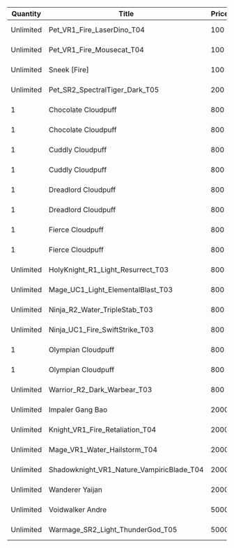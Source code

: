 | Quantity | Title | Price | Currency |  Requirement |
| -------- | ----- | ----- | -------- |  ----------- |
| Unlimited | Pet_VR1_Fire_LaserDino_T04 | 100 | Cloudpuff Cookies |  |
| Unlimited | Pet_VR1_Fire_Mousecat_T04 | 100 | Cloudpuff Cookies |  |
| Unlimited | Sneek [Fire] | 100 | Cloudpuff Cookies |  |
| Unlimited | Pet_SR2_SpectralTiger_Dark_T05 | 200 | Cloudpuff Cookies |  |
| 1 | Chocolate Cloudpuff | 800 | Cloudpuff Cookies |  |
| 1 | Chocolate Cloudpuff | 800 | Cloudpuff Cookies |  |
| 1 | Cuddly Cloudpuff | 800 | Cloudpuff Cookies |  |
| 1 | Cuddly Cloudpuff | 800 | Cloudpuff Cookies |  |
| 1 | Dreadlord Cloudpuff | 800 | Cloudpuff Cookies |  |
| 1 | Dreadlord Cloudpuff | 800 | Cloudpuff Cookies |  |
| 1 | Fierce Cloudpuff | 800 | Cloudpuff Cookies |  |
| 1 | Fierce Cloudpuff | 800 | Cloudpuff Cookies |  |
| Unlimited | HolyKnight_R1_Light_Resurrect_T03 | 800 | Magic Tickets |  |
| Unlimited | Mage_UC1_Light_ElementalBlast_T03 | 800 | Magic Tickets |  |
| Unlimited | Ninja_R2_Water_TripleStab_T03 | 800 | Magic Tickets |  |
| Unlimited | Ninja_UC1_Fire_SwiftStrike_T03 | 800 | Magic Tickets |  |
| 1 | Olympian Cloudpuff | 800 | Cloudpuff Cookies |  |
| 1 | Olympian Cloudpuff | 800 | Cloudpuff Cookies |  |
| Unlimited | Warrior_R2_Dark_Warbear_T03 | 800 | Magic Tickets |  |
| Unlimited | Impaler Gang Bao | 2000 | Magic Tickets |  |
| Unlimited | Knight_VR1_Fire_Retaliation_T04 | 2000 | Magic Tickets |  |
| Unlimited | Mage_VR1_Water_Hailstorm_T04 | 2000 | Magic Tickets |  |
| Unlimited | Shadowknight_VR1_Nature_VampiricBlade_T04 | 2000 | Magic Tickets |  |
| Unlimited | Wanderer Yaijan | 2000 | Magic Tickets |  |
| Unlimited | Voidwalker Andre | 5000 | Magic Tickets |  |
| Unlimited | Warmage_SR2_Light_ThunderGod_T05 | 5000 | Magic Tickets |  |
